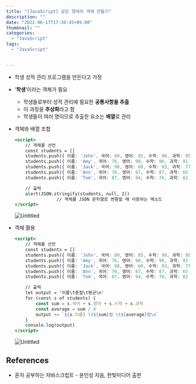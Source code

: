 ```yaml
---
title: "[JavaScript] 같은 형태의 객체 만들기"
description: ""
date: "2022-06-17T17:30:45+09:00"
thumbnail: ""
categories:
  - "JavaScript"
tags:
  - "JavaScript"


---
```

<!--more-->

- 학생 성적 관리 프로그램을 만든다고 가정
- ‘**학생**’이라는 객체가 필요
    - 학생들로부터 성적 관리에 필요한 **공통사항을 추출**
    - 이 과정을 **추상화**라고 함
    - 학생들이 여러 명이므로 추출한 요소는 **배열**로 관리


- 객체와 배열 조합
    
    ```jsx
    <script>
    	// 객체를 선언
    	const students = []
    	students.push({ 이름: 'John', 국어: 80, 영어: 85, 수학: 90, 과학: 95 })
    	students.push({ 이름: 'Amy', 국어: 76, 영어: 90, 수학: 96, 과학: 91 })
    	students.push({ 이름: 'Jack', 국어: 98, 영어: 60, 수학: 93, 과학: 77 })
    	students.push({ 이름: 'Ann', 국어: 70, 영어: 87, 수학: 87, 과학: 65 })
    	students.push({ 이름: 'Tom', 국어: 87, 영어: 94, 수학: 76, 과학: 82 })
    
    	// 출력
    	alert(JSON.stringify(students, null, 2))
                    // 객체를 JSON 문자열로 변환할 때 사용하는 메소드
    </script>
    ```
    
    ![Untitled](/images/lang_javascript/study_2/JavaScript_같은_형태의_객체_만들기/Untitled.png)

    
- 객체 활용
    
    ```jsx
    <script>
    	// 객체를 선언
    	const students = []
    	students.push({ 이름: 'John', 국어: 80, 영어: 85, 수학: 90, 과학: 95 })
    	students.push({ 이름: 'Amy', 국어: 76, 영어: 90, 수학: 96, 과학: 91 })
    	students.push({ 이름: 'Jack', 국어: 98, 영어: 60, 수학: 93, 과학: 77 })
    	students.push({ 이름: 'Ann', 국어: 70, 영어: 87, 수학: 87, 과학: 65 })
    	students.push({ 이름: 'Tom', 국어: 87, 영어: 94, 수학: 76, 과학: 82 })
    
    	// 출력
    	let output = '이름\t총점\t평균\n'
    	for (const s of students) {
    		const sum = s.국어 + s.영어 + s.수학 + s.과학
    		const average = sum / 4
    		output += `${s.이름} \t${sum}점 \t${average}점\n`
    	}
    	console.log(output)
    </script>
    ```
    
    ![Untitled](/images/lang_javascript/study_2/JavaScript_같은_형태의_객체_만들기/Untitled%201.png)
    

## References

- 혼자 공부하는 자바스크립트 - 윤인성 지음, 한빛미디어 출판